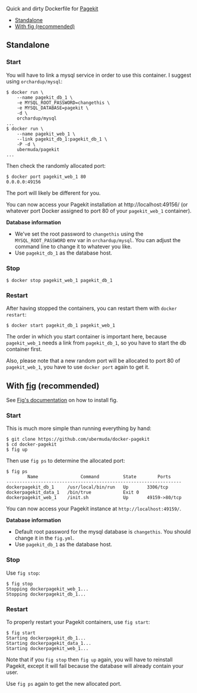 Quick and dirty Dockerfile for [Pagekit](http://www.pagekit.com/)

* [Standalone](#standalone)
* [With fig (recommended)](#with-fig-recommended)

## Standalone

### Start

You will have to link a mysql service in order to use this container. I suggest using `orchardup/mysql`:

```
$ docker run \
    --name pagekit_db_1 \
    -e MYSQL_ROOT_PASSWORD=changethis \
    -e MYSQL_DATABASE=pagekit \
    -d \
    orchardup/mysql
...
$ docker run \
    --name pagekit_web_1 \
    --link pagekit_db_1:pagekit_db_1 \
    -P -d \
    ubermuda/pagekit
...
```

Then check the randomly allocated port:

```
$ docker port pagekit_web_1 80
0.0.0.0:49156
```

The port will likely be different for you.

You can now access your Pagekit installation at http://localhost:49156/ (or whatever port Docker assigned to port 80 of your `pagekit_web_1` container).

**Database information**

* We've set the root password to `changethis` using the `MYSQL_ROOT_PASSWORD` env var in `orchardup/mysql`. You can adjust the command line to change it to whatever you like.
* Use `pagekit_db_1` as the database host.

### Stop

```
$ docker stop pagekit_web_1 pagekit_db_1
```

### Restart

After having stopped the containers, you can restart them with `docker restart`:

```
$ docker start pagekit_db_1 pagekit_web_1
```

The order in which you start container is important here, because `pagekit_web_1` needs a link from `pagekit_db_1`, so you have to start the db container first.

Also, please note that a new random port will be allocated to port 80 of `pagekit_web_1`, you have to use `docker port` again to get it.

## With [fig](http://www.fig.sh/) (recommended)

See [Fig's documentation](http://www.fig.sh/install.html) on how to install fig.

### Start

This is much more simple than running everything by hand:

```
$ git clone https://github.com/ubermuda/docker-pagekit
$ cd docker-pagekit
$ fig up
```

Then use `fig ps` to determine the allocated port:

```
$ fig ps
        Name                Command         State        Ports
------------------------------------------------------------------
dockerpagekit_db_1     /usr/local/bin/run   Up       3306/tcp
dockerpagekit_data_1   /bin/true            Exit 0
dockerpagekit_web_1    /init.sh             Up       49159->80/tcp
```

You can now access your Pagekit instance at `http://localhost:49159/`.

**Database information**

* Default root password for the mysql database is `changethis`. You should change it in the `fig.yml`.
* Use `pagekit_db_1` as the database host.

### Stop

Use `fig stop`:

```
$ fig stop
Stopping dockerpagekit_web_1...
Stopping dockerpagekit_db_1...
```

### Restart

To properly restart your Pagekit containers, use `fig start`:

```
$ fig start
Starting dockerpagekit_db_1...
Starting dockerpagekit_data_1...
Starting dockerpagekit_web_1...
```

Note that if you `fig stop` then `fig up` again, you will have to reinstall Pagekit, except it will fail because the database will already contain your user.

Use `fig ps` again to get the new allocated port.